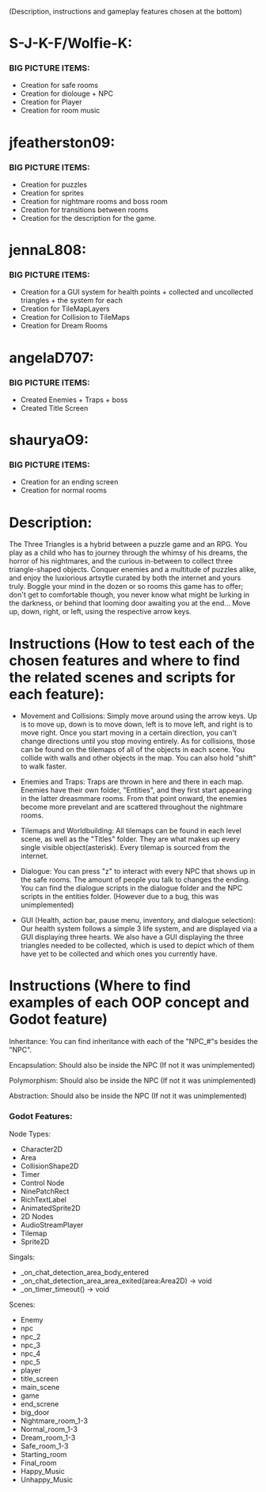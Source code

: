 (Description, instructions and gameplay features chosen at the bottom)

# S-J-K-F/Wolfie-K:
### BIG PICTURE ITEMS:
- Creation for safe rooms
- Creation for diolouge + NPC
- Creation for Player
- Creation for room music

# jfeatherston09:
### BIG PICTURE ITEMS:
- Creation for puzzles
- Creation for sprites
- Creation for nightmare rooms and boss room
- Creation for transitions between rooms
- Creation for the description for the game.

# jennaL808:
### BIG PICTURE ITEMS:
- Creation for a GUI system for health points + collected and uncollected triangles + the system for each
- Creation for TileMapLayers
- Creation for Collision to TileMaps
- Creation for Dream Rooms

# angelaD707:
### BIG PICTURE ITEMS:
- Created Enemies + Traps + boss
- Created Title Screen

# shauryaO9:
### BIG PICTURE ITEMS:
- Creation for an ending screen
- Creation for normal rooms


# Description:
The Three Triangles is a hybrid between a puzzle game and an RPG. You play as a child who has to journey through the whimsy of his dreams, the horror of his nightmares, and the curious in-between to collect three triangle-shaped objects. Conquer enemies and a multitude of puzzles alike, and enjoy the luxiorious artsytle curated by both the internet and yours truly. Boggle your mind in the dozen or so rooms this game has to offer; don't get to comfortable though, you never know what might be lurking in the darkness, or behind that looming door awaiting you at the end... Move up, down, right, or left, using the respective arrow keys.

# Instructions (How to test each of the chosen features and where to find the related scenes and scripts for each feature):
- Movement and Collisions: Simply move around using the arrow keys. Up is to move up, down is to move down, left is to move left, and right is to move right. Once you start moving in a certain direction, you can't change directions until you stop moving entirely. As for collisions, those can be found on the tilemaps of all of the objects in each scene. You collide with walls and other objects in the map. You can also hold "shift" to walk faster.

- Enemies and Traps: Traps are thrown in here and there in each map. Enemies have their own folder, "Entities", and they first start appearing in the latter dreasmmare rooms. From that point onward, the enemies become more prevelant and are scattered throughout the nightmare rooms.

- Tilemaps and Worldbuilding: All tilemaps can be found in each level scene, as well as the "Titles" folder. They are what makes up every single visible object(asterisk). Every tilemap is sourced from the internet.

- Dialogue: You can press "z" to interact with every NPC that shows up in the safe rooms. The amount of people you talk to changes the ending. You can find the dialogue scripts in the dialogue folder and the NPC scripts in the entities folder. (However due to a bug, this was unimplemented)

- GUI (Health, action bar, pause menu, inventory, and dialogue selection): Our health system follows a simple 3 life system, and are displayed via a GUI displaying three hearts. We also have a GUI displaying the three triangles needed to be collected, which is used to depict which of them have yet to be collected and which ones you currently have.

# Instructions (Where to find examples of each OOP concept and Godot feature)
Inheritance: You can find inheritance with each of the "NPC_#"s besides the "NPC".

Encapsulation: Should also be inside the NPC (If not it was unimplemented)

Polymorphism: Should also be inside the NPC (If not it was unimplemented)

Abstraction: Should also be inside the NPC (If not it was unimplemented)

### Godot Features:
Node Types:
- Character2D
- Area
- CollisionShape2D
- Timer
- Control Node
- NinePatchRect
- RichTextLabel
- AnimatedSprite2D
- 2D Nodes
- AudioStreamPlayer
- Tilemap
- Sprite2D

Singals:
- _on_chat_detection_area_body_entered
- _on_chat_detection_area_area_exited(area:Area2D) -> void
- _on_timer_timeout() -> void

Scenes:
- Enemy
- npc
- npc_2
- npc_3
- npc_4
- npc_5
- player
- title_screen
- main_scene
- game
- end_screne
- big_door
- Nightmare_room_1-3
- Normal_room_1-3
- Dream_room_1-3
- Safe_room_1-3
- Starting_room
- Final_room
- Happy_Music
- Unhappy_Music
